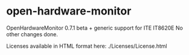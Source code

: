 # open-hardware-monitor
OpenHardwareMonitor 0.7.1 beta + generic support for ITE IT8620E
No other changes done.

Licenses available in HTML format here: ./Licenses/License.html
